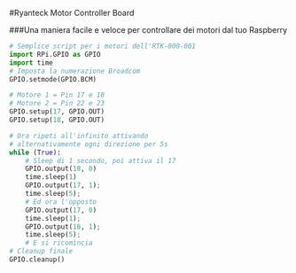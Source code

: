 <!--
---
name: Ryanteck Motor Controller Board
manufacturer: Ryanteck
url: https://ryanteck.uk/add-ons/6-ryanteck-rpi-motor-controller-board-0635648607160.html
buy: https://ryanteck.uk/add-ons/6-ryanteck-rpi-motor-controller-board-0635648607160.html
pincount: 26
pin:
  '11':
    name: Motore 1 A
    direction: output
    active: high
  '12':
    name: Motore 1 B
    direction: output
    active: high
  '15':
    name: Motore 2 A
    direction: output
    active: high
  '16':
    name: Motore 2 B
    direction: output
    active: high
-->
#Ryanteck Motor Controller Board

###Una maniera facile e veloce per controllare dei motori dal tuo Raspberry

```python
# Semplice script per i motori dell'RTK-000-001
import RPi.GPIO as GPIO
import time
# Imposta la numerazione Broadcom
GPIO.setmode(GPIO.BCM)

# Motore 1 = Pin 17 e 18
# Motore 2 = Pin 22 e 23
GPIO.setup(17, GPIO.OUT)
GPIO.setup(18, GPIO.OUT)

# Ora ripeti all'infinito attivando
# alternativamente ogni direzione per 5s
while (True):
	# Sleep di 1 secondo, poi attiva il 17
	GPIO.output(18, 0)
	time.sleep(1)
	GPIO.output(17, 1);
	time.sleep(5);
	# Ed ora l'opposto
	GPIO.output(17, 0)
	time.sleep(1);
	GPIO.output(18, 1);
	time.sleep(5);
	# E si ricomincia
# Cleanup finale
GPIO.cleanup()
```